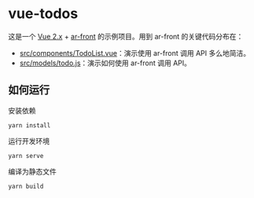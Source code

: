 # vue-todos

这是一个 [Vue 2.x](https://cn.vuejs.org/v2/guide/) + [ar-front](https://github.com/yetrun/ar-front) 的示例项目。用到 ar-front 的关键代码分布在：

- [src/components/TodoList.vue](src/components/TodoList.vue)：演示使用 ar-front 调用 API 多么地简洁。
- [src/models/todo.js](src/models/todo.js)：演示如何使用 ar-front 调用 API。

## 如何运行

安装依赖

```
yarn install
```

运行开发环境

```
yarn serve
```

编译为静态文件

```
yarn build
```
